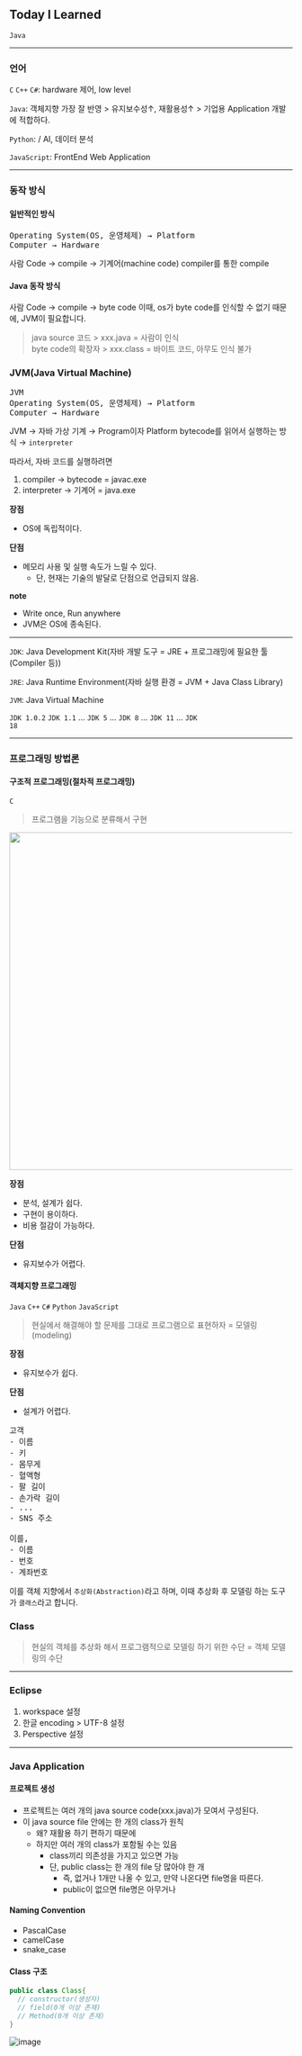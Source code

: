 ## Today I Learned

<code>Java</code>

---

### 언어

<code>C</code> <code>C++</code> <code>C#</code>: hardware 제어, low level

<code>Java</code>: 객체지향 가장 잘 반영 > 유지보수성↑, 재활용성↑ > 기업용 Application 개발에 적합하다.

<code>Python</code>: / AI, 데이터 분석

<code>JavaScript</code>: FrontEnd Web Application

---

### 동작 방식

#### 일반적인 방식

<pre>
Operating System(OS, 운영체제) → Platform
Computer → Hardware
</pre>

사람 Code → compile  → 기계어(machine code)
compiler를 통한 compile

#### Java 동작 방식

사람 Code → compile  → byte code
이때, os가 byte code를 인식할 수 없기 때문에, JVM이 필요합니다.

> java source 코드 > xxx.java = 사람이 인식<br>
> byte code의 확장자 > xxx.class = 바이트 코드, 아무도 인식 불가 

### JVM(Java Virtual Machine)

<pre>
JVM
Operating System(OS, 운영체제) → Platform
Computer → Hardware
</pre>

JVM → 자바 가상 기계 → Program이자 Platform
bytecode를 읽어서 실행하는 방식 → <code>interpreter</code>

따라서, 자바 코드를 실행하려면
1. compiler → bytecode = javac.exe
2. interpreter → 기계어 = java.exe

**장점**
- OS에 독립적이다.

**단점**
- 메모리 사용 및 실행 속도가 느릴 수 있다.
  - 단, 현재는 기술의 발달로 단점으로 언급되지 않음.

**note**
- Write once, Run anywhere
- JVM은 OS에 종속된다.

---

<code>JDK</code>: Java Development Kit(자바 개발 도구 = JRE + 프로그래밍에 필요한 툴(Compiler 등))

<code>JRE</code>: Java Runtime Environment(자바 실행 환경 = JVM + Java Class Library)

<code>JVM</code>: Java Virtual Machine

<code>JDK 1.0.2</code> <code>JDK 1.1</code> ... <code>JDK 5</code> ... <code>JDK 8</code> ... <code>JDK 11</code> ... <code>JDK 18</code>

---

### 프로그래밍 방법론

#### 구조적 프로그래밍(절차적 프로그래밍)
<code>C</code>

> 프로그램을 기능으로 분류해서 구현

<img src='https://user-images.githubusercontent.com/85447054/204209051-b06b678f-28ef-479b-8bc3-b81d375f1640.png' width='600' />

**장점** 
- 분석, 설계가 쉽다.
- 구현이 용이하다.
- 비용 절감이 가능하다.

**단점**
- 유지보수가 어렵다.

#### 객체지향 프로그래밍
<code>Java</code> <code>C++</code> <code>C#</code> <code>Python</code> <code>JavaScript</code>

> 현실에서 해결해야 할 문제를 그대로 프로그램으로 표현하자 = 모델링(modeling)

**장점** 
- 유지보수가 쉽다.

**단점** 
- 설계가 어렵다.

<pre>
고객
- 이름
- 키
- 몸무게
- 혈액형
- 팔 길이
- 손가락 길이
- ...
- SNS 주소

이를,
- 이름
- 번호
- 계좌번호
</pre>

이를 객체 지향에서 <code>추상화(Abstraction)</code>라고 하며, 이때 추상화 후 모델링 하는 도구가 <code>클래스</code>라고 합니다.

### Class 
> 현실의 객체를 추상화 해서 프로그램적으로 모델링 하기 위한 수단 = 객체 모델링의 수단

---

### Eclipse

1. workspace 설정
2. 한글 encoding > UTF-8 설정
3. Perspective 설정

---

### Java Application

#### 프로젝트 생성
- 프로젝트는 여러 개의 java source code(xxx.java)가 모여서 구성된다.
- 이 java source file 안에는 한 개의 class가 원칙
  - 왜? 재활용 하기 편하기 때문에
  - 하지만 여러 개의 class가 포함될 수는 있음
    - class끼리 의존성을 가지고 있으면 가능
    - 단, public class는 한 개의 file 당 많아야 한 개
      - 즉, 없거나 1개만 나올 수 있고, 만약 나온다면 file명을 따른다.
      - public이 없으면 file명은 아무거나

#### Naming Convention
- PascalCase
- camelCase
- snake_case

#### Class 구조
```java
public class Class{
  // constructor(생성자)
  // field(0개 이상 존재)
  // Method(0개 이상 존재)
}

```

![image](https://user-images.githubusercontent.com/85447054/204246994-e21a2655-59ee-4e42-b017-6876019a51cb.png)
